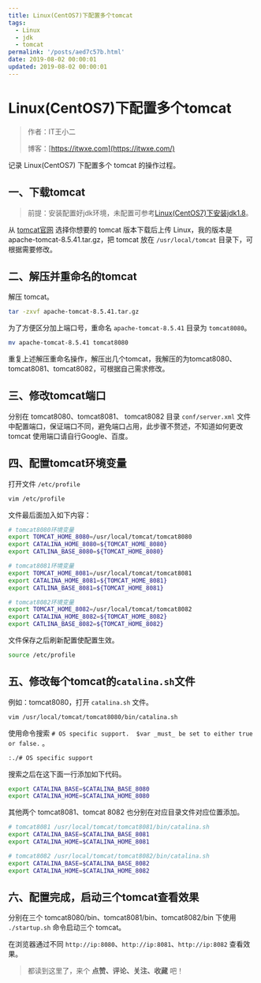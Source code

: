```yaml
---
title: Linux(CentOS7)下配置多个tomcat
tags:
  - Linux
  - jdk
  - tomcat
permalink: '/posts/aed7c57b.html'
date: 2019-08-02 00:00:01
updated: 2019-08-02 00:00:01
---
```


# Linux(CentOS7)下配置多个tomcat

> 作者：IT王小二
>
> 博客：[https://itwxe.com](https://itwxe.com/)

记录 Linux(CentOS7) 下配置多个 tomcat 的操作过程。

## 一、下载tomcat

> 前提：安装配置好jdk环境，未配置可参考[Linux(CentOS7)下安装jdk1.8](https://itwxe.com/posts/c74ad2a1/)。

从 [tomcat官网](http://tomcat.apache.org/) 选择你想要的 tomcat 版本下载后上传 Linux，我的版本是 apache-tomcat-8.5.41.tar.gz，把 tomcat 放在 `/usr/local/tomcat` 目录下，可根据需要修改。

## 二、解压并重命名的tomcat

解压 tomcat。

```bash
tar -zxvf apache-tomcat-8.5.41.tar.gz
```

为了方便区分加上端口号，重命名 `apache-tomcat-8.5.41` 目录为 `tomcat8080`。

```bash
mv apache-tomcat-8.5.41 tomcat8080
```

重复上述解压重命名操作，解压出几个tomcat，我解压的为tomcat8080、tomcat8081、tomcat8082，可根据自己需求修改。

## 三、修改tomcat端口

分别在 tomcat8080、tomcat8081、 tomcat8082 目录 `conf/server.xml` 文件中配置端口，保证端口不同，避免端口占用，此步骤不赘述，不知道如何更改 tomcat 使用端口请自行Google、百度。

## 四、配置tomcat环境变量

打开文件 `/etc/profile`

```bash
vim /etc/profile
```

文件最后面加入如下内容：

```bash
# tomcat8080环境变量
export TOMCAT_HOME_8080=/usr/local/tomcat/tomcat8080
export CATALINA_HOME_8080=${TOMCAT_HOME_8080}
export CATLINA_BASE_8080=${TOMCAT_HOME_8080}

# tomcat8081环境变量
export TOMCAT_HOME_8081=/usr/local/tomcat/tomcat8081
export CATALINA_HOME_8081=${TOMCAT_HOME_8081}
export CATLINA_BASE_8081=${TOMCAT_HOME_8081}

# tomcat8082环境变量
export TOMCAT_HOME_8082=/usr/local/tomcat/tomcat8082
export CATALINA_HOME_8082=${TOMCAT_HOME_8082}
export CATLINA_BASE_8082=${TOMCAT_HOME_8082}
```

文件保存之后刷新配置使配置生效。

```bash
source /etc/profile
```
## 五、修改每个tomcat的`catalina.sh`文件

例如：tomcat8080，打开 `catalina.sh` 文件。

```bash
vim /usr/local/tomcat/tomcat8080/bin/catalina.sh
```

使用命令搜索 `# OS specific support.  $var _must_ be set to either true or false.` 。

```bash
:./# OS specific support
```

搜索之后在这下面一行添加如下代码。

```bash
export CATALINA_BASE=$CATALINA_BASE_8080
export CATALINA_HOME=$CATALINA_HOME_8080
```

其他两个 tomcat8081、tomcat 8082 也分别在对应目录文件对应位置添加。

```bash
# tomcat8081 /usr/local/tomcat/tomcat8081/bin/catalina.sh
export CATALINA_BASE=$CATALINA_BASE_8081
export CATALINA_HOME=$CATALINA_HOME_8081

# tomcat8082 /usr/local/tomcat/tomcat8082/bin/catalina.sh
export CATALINA_BASE=$CATALINA_BASE_8082
export CATALINA_HOME=$CATALINA_HOME_8082
```

## 六、配置完成，启动三个tomcat查看效果

分别在三个 tomcat8080/bin、tomcat8081/bin、tomcat8082/bin 下使用 `./startup.sh` 命令启动三个 tomcat。

在浏览器通过不同 `http://ip:8080`、`http://ip:8081`、`http://ip:8082` 查看效果。

> 都读到这里了，来个 **点赞、评论、关注、收藏** 吧！
